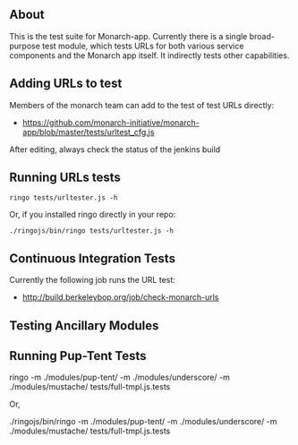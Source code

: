 ## About

This is the test suite for Monarch-app. Currently there is a single
broad-purpose test module, which tests URLs for both various service
components and the Monarch app itself. It indirectly tests other
capabilities.

## Adding URLs to test

Members of the monarch team can add to the test of test URLs directly:

 * https://github.com/monarch-initiative/monarch-app/blob/master/tests/urltest_cfg.js

After editing, always check the status of the jenkins build

## Running URLs tests

    ringo tests/urltester.js -h

Or, if you installed ringo directly in your repo:

    ./ringojs/bin/ringo tests/urltester.js -h

## Continuous Integration Tests

Currently the following job runs the URL test:

 * http://build.berkeleybop.org/job/check-monarch-urls

## Testing Ancillary Modules

## Running Pup-Tent Tests

ringo -m ./modules/pup-tent/ -m ./modules/underscore/ -m ./modules/mustache/ tests/full-tmpl.js.tests

Or,

./ringojs/bin/ringo -m ./modules/pup-tent/ -m ./modules/underscore/ -m ./modules/mustache/ tests/full-tmpl.js.tests
